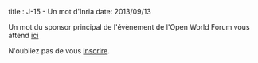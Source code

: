 title : J-15 - Un mot d'Inria
date: 2013/09/13

Un mot du sponsor principal de l'évènement de l'Open World Forum vous attend [ici](http://www.openworldforum.org/en/news/word-form-the-president/)

N'oubliez pas de vous [inscrire](http://www.openworldforum.org/registration/).
